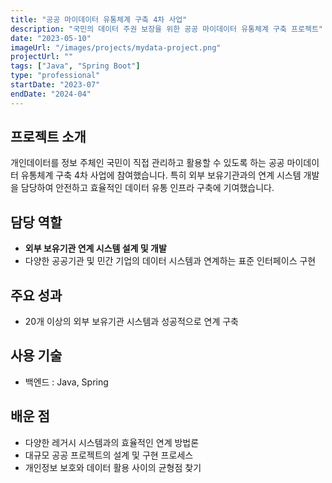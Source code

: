```yaml
---
title: "공공 마이데이터 유통체계 구축 4차 사업"
description: "국민의 데이터 주권 보장을 위한 공공 마이데이터 유통체계 구축 프로젝트"
date: "2023-05-10"
imageUrl: "/images/projects/mydata-project.png"
projectUrl: ""
tags: ["Java", "Spring Boot"]
type: "professional"
startDate: "2023-07"
endDate: "2024-04"
---
```


## 프로젝트 소개

개인데이터를 정보 주체인 국민이 직접 관리하고 활용할 수 있도록 하는 공공 마이데이터 유통체계 구축 4차 사업에 참여했습니다. 특히 외부 보유기관과의 연계 시스템 개발을 담당하여 안전하고 효율적인 데이터 유통 인프라 구축에 기여했습니다.

## 담당 역할

- **외부 보유기관 연계 시스템 설계 및 개발**
- 다양한 공공기관 및 민간 기업의 데이터 시스템과 연계하는 표준 인터페이스 구현


## 주요 성과

- 20개 이상의 외부 보유기관 시스템과 성공적으로 연계 구축

## 사용 기술

- 백엔드 : Java, Spring

## 배운 점

- 다양한 레거시 시스템과의 효율적인 연계 방법론
- 대규모 공공 프로젝트의 설계 및 구현 프로세스
- 개인정보 보호와 데이터 활용 사이의 균형점 찾기
